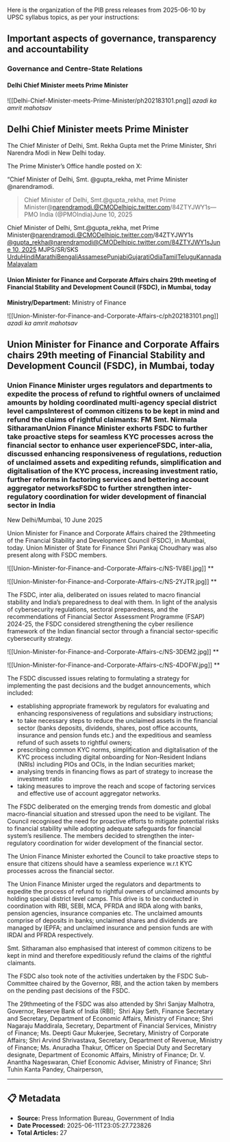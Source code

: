 Here is the organization of the PIB press releases from 2025-06-10 by UPSC syllabus topics, as per your instructions:

## Important aspects of governance, transparency and accountability
### Governance and Centre-State Relations
#### Delhi Chief Minister meets Prime Minister
![[Delhi-Chief-Minister-meets-Prime-Minister/ph202183101.png]]
*azadi ka amrit mahotsav*

## Delhi Chief Minister meets Prime Minister

The Chief Minister of Delhi, Smt. Rekha Gupta met the Prime Minister, Shri Narendra Modi in New Delhi today.

The Prime Minister’s Office handle posted on X:

“Chief Minister of Delhi, Smt. @gupta_rekha, met Prime Minister @narendramodi.

> Chief Minister of Delhi, Smt.@gupta_rekha, met Prime Minister@narendramodi.@CMODelhipic.twitter.com/84ZTYJWY1s— PMO India (@PMOIndia)June 10, 2025

Chief Minister of Delhi, Smt.@gupta_rekha, met Prime Minister@narendramodi.@CMODelhipic.twitter.com/84ZTYJWY1s
[@gupta_rekha](https://twitter.com/gupta_rekha?ref_src=twsrc%5Etfw)[@narendramodi](https://twitter.com/narendramodi?ref_src=twsrc%5Etfw)[@CMODelhi](https://twitter.com/CMODelhi?ref_src=twsrc%5Etfw)[pic.twitter.com/84ZTYJWY1s](https://t.co/84ZTYJWY1s)[June 10, 2025](https://twitter.com/PMOIndia/status/1932342271078457650?ref_src=twsrc%5Etfw)
MJPS/SR/SKS
[Urdu](https://pib.gov.in/PressReleasePage.aspx?PRID=2135349)[Hindi](https://pib.gov.in/PressReleasePage.aspx?PRID=2135351)[Marathi](https://pib.gov.in/PressReleasePage.aspx?PRID=2135362)[Bengali](https://pib.gov.in/PressReleasePage.aspx?PRID=2135429)[Assamese](https://pib.gov.in/PressReleasePage.aspx?PRID=2135348)[Punjabi](https://pib.gov.in/PressReleasePage.aspx?PRID=2135377)[Gujarati](https://pib.gov.in/PressReleasePage.aspx?PRID=2135341)[Odia](https://pib.gov.in/PressReleasePage.aspx?PRID=2135440)[Tamil](https://pib.gov.in/PressReleasePage.aspx?PRID=2135368)[Telugu](https://pib.gov.in/PressReleasePage.aspx?PRID=2135403)[Kannada](https://pib.gov.in/PressReleasePage.aspx?PRID=2135646)[Malayalam](https://pib.gov.in/PressReleasePage.aspx?PRID=2135353)

#### Union Minister for Finance and Corporate Affairs chairs 29th meeting of Financial Stability and Development Council (FSDC), in Mumbai, today
**Ministry/Department:** Ministry of Finance

![[Union-Minister-for-Finance-and-Corporate-Affairs-c/ph202183101.png]]
*azadi ka amrit mahotsav*

## Union Minister for Finance and Corporate Affairs chairs 29th meeting of Financial Stability and Development Council (FSDC), in Mumbai, today

### Union Finance Minister urges regulators and departments to expedite the process of refund to rightful owners of unclaimed amounts by holding coordinated multi-agency special district level campsInterest of common citizens to be kept in mind and refund the claims of rightful claimants: FM Smt. Nirmala SitharamanUnion Finance Minister exhorts FSDC to further take proactive steps for seamless KYC processes across the financial sector to enhance user experienceFSDC, inter-alia, discussed enhancing responsiveness of regulations, reduction of unclaimed assets and expediting refunds, simplification and digitalisation of the KYC process, increasing investment ratio, further reforms in factoring services and bettering account aggregator networksFSDC to further strengthen inter-regulatory coordination for wider development of financial sector in India

New Delhi/Mumbai, 10 June 2025

Union Minister for Finance and Corporate Affairs chaired the 29thmeeting of the Financial Stability and Development Council (FSDC), in Mumbai, today. Union Minister of State for Finance Shri Pankaj Choudhary was also present along with FSDC members.

![[Union-Minister-for-Finance-and-Corporate-Affairs-c/NS-1V8EI.jpg]]
**

![[Union-Minister-for-Finance-and-Corporate-Affairs-c/NS-2YJTR.jpg]]
**

The FSDC, inter alia, deliberated on issues related to macro financial stability and India’s preparedness to deal with them. In light of the analysis of cybersecurity regulations, sectoral preparedness, and the recommendations of Financial Sector Assessment Programme (FSAP) 2024-25, the FSDC considered strengthening the cyber resilience framework of the Indian financial sector through a financial sector-specific cybersecurity strategy.

![[Union-Minister-for-Finance-and-Corporate-Affairs-c/NS-3DEM2.jpg]]
**

![[Union-Minister-for-Finance-and-Corporate-Affairs-c/NS-4DOFW.jpg]]
**

The FSDC discussed issues relating to formulating a strategy for implementing the past decisions and the budget announcements, which included:
- establishing appropriate framework by regulators for evaluating and enhancing responsiveness of regulations and subsidiary instructions;
- to take necessary steps to reduce the unclaimed assets in the financial sector (banks deposits, dividends, shares, post office accounts, insurance and pension funds etc.) and the expeditious and seamless refund of such assets to rightful owners;
- prescribing common KYC norms, simplification and digitalisation of the KYC process including digital onboarding for Non-Resident Indians (NRIs) including PIOs and OCIs, in the Indian securities market;
- analysing trends in financing flows as part of strategy to increase the investment ratio
- taking measures to improve the reach and scope of factoring services and effective use of account aggregator networks.

The FSDC deliberated on the emerging trends from domestic and global macro-financial situation and stressed upon the need to be vigilant. The Council recognised the need for proactive efforts to mitigate potential risks to financial stability while adopting adequate safeguards for financial system’s resilience. The members decided to strengthen the inter-regulatory coordination for wider development of the financial sector.

The Union Finance Minister exhorted the Council to take proactive steps to ensure that citizens should have a seamless experience w.r.t KYC processes across the financial sector.

The Union Finance Minister urged the regulators and departments to expedite the process of refund to rightful owners of unclaimed amounts by holding special district level camps. This drive is to be conducted in coordination with RBI, SEBI, MCA, PFRDA and IRDA along with banks, pension agencies, insurance companies etc. The unclaimed amounts comprise of deposits in banks; unclaimed shares and dividends are managed by IEPFA; and unclaimed insurance and pension funds are with IRDAI and PFRDA respectively.

Smt. Sitharaman also emphasised that interest of common citizens to be kept in mind and therefore expeditiously refund the claims of the rightful claimants.

The FSDC also took note of the activities undertaken by the FSDC Sub-Committee chaired by the Governor, RBI, and the action taken by members on the pending past decisions of the FSDC.

The 29thmeeting of the FSDC was also attended by Shri Sanjay Malhotra, Governor, Reserve Bank of India (RBI);  Shri Ajay Seth, Finance Secretary and Secretary, Department of Economic Affairs, Ministry of Finance; Shri Nagaraju Maddirala, Secretary, Department of Financial Services, Ministry of Finance; Ms. Deepti Gaur Mukerjee, Secretary, Ministry of Corporate Affairs; Shri Arvind Shrivastava, Secretary, Department of Revenue, Ministry of Finance; Ms. Anuradha Thakur, Officer on Special Duty and Secretary designate, Department of Economic Affairs, Ministry of Finance; Dr. V. Anantha Nageswaran, Chief Economic Adviser, Ministry of Finance; Shri Tuhin Kanta Pandey, Chairperson,

---

## 📋 Metadata

- **Source:** Press Information Bureau, Government of India
- **Date Processed:** 2025-06-11T23:05:27.723826
- **Total Articles:** 27
